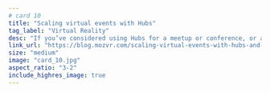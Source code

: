 ```yaml
---
# card 10
title: "Scaling virtual events with Hubs"
tag_label: "Virtual Reality"
desc: "If you’ve considered using Hubs for a meetup or conference, or are just generally interested in how the platform works, read on."
link_url: "https://blog.mozvr.com/scaling-virtual-events-with-hubs-and-hubs-cloud/?utm_source=www.mozilla.org&utm_medium=referral&utm_campaign=homepage&utm_content=card"
size: "medium"
image: "card_10.jpg"
aspect_ratio: "3-2"
include_highres_image: true
---
```

